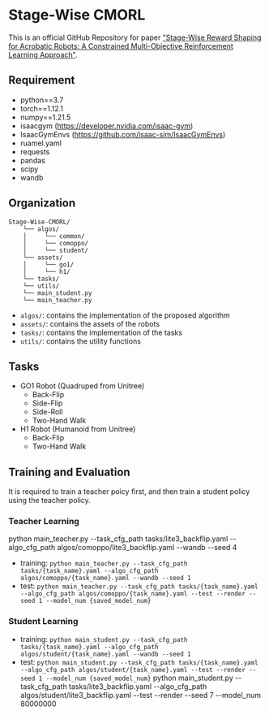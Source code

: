 # Stage-Wise CMORL

This is an official GitHub Repository for paper ["Stage-Wise Reward Shaping for Acrobatic Robots: A Constrained Multi-Objective Reinforcement Learning Approach"](https://arxiv.org/abs/2409.15755).

## Requirement

- python==3.7
- torch==1.12.1
- numpy==1.21.5
- isaacgym (https://developer.nvidia.com/isaac-gym)
- IsaacGymEnvs (https://github.com/isaac-sim/IsaacGymEnvs)
- ruamel.yaml
- requests
- pandas
- scipy
- wandb

## Organization
```
Stage-Wise-CMORL/
    └── algos/
    │     └── common/
    │     └── comoppo/
    │     └── student/
    └── assets/
    │     └── go1/
    │     └── h1/
    └── tasks/
    └── utils/
    └── main_student.py
    └── main_teacher.py
```
- `algos/`: contains the implementation of the proposed algorithm
- `assets/`: contains the assets of the robots
- `tasks/`: contains the implementation of the tasks
- `utils/`: contains the utility functions

## Tasks

- GO1 Robot (Quadruped from Unitree)
    - Back-Flip
    - Side-Flip
    - Side-Roll
    - Two-Hand Walk
- H1 Robot (Humanoid from Unitree)
    - Back-Flip
    - Two-Hand Walk

## Training and Evaluation

It is required to train a teacher poicy first, and then train a student policy using the teacher policy.

### Teacher Learning
python main_teacher.py --task_cfg_path tasks/lite3_backflip.yaml --algo_cfg_path algos/comoppo/lite3_backflip.yaml --wandb --seed 4
- training: `python main_teacher.py --task_cfg_path tasks/{task_name}.yaml --algo_cfg_path algos/comoppo/{task_name}.yaml --wandb --seed 1`
- test: `python main_teacher.py --task_cfg_path tasks/{task_name}.yaml --algo_cfg_path algos/comoppo/{task_name}.yaml --test --render --seed 1 --model_num {saved_model_num}`

### Student Learning

- training: `python main_student.py --task_cfg_path tasks/{task_name}.yaml --algo_cfg_path algos/student/{task_name}.yaml --wandb --seed 1`
- test: `python main_student.py --task_cfg_path tasks/{task_name}.yaml --algo_cfg_path algos/student/{task_name}.yaml --test --render --seed 1 --model_num {saved_model_num}`
python main_student.py --task_cfg_path tasks/lite3_backflip.yaml --algo_cfg_path algos/student/lite3_backflip.yaml --test --render --seed 7 --model_num 80000000
